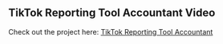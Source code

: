 ## TikTok Reporting Tool Accountant Video

Check out the project here: [TikTok Reporting Tool Accountant](https://lovable.dev/projects/563b757a-04ed-4549-bc1f-b746aad21bdb)